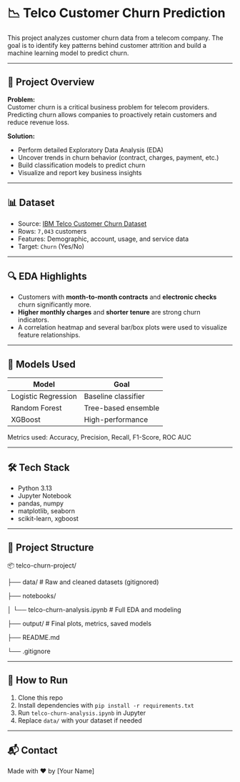 # 📉 Telco Customer Churn Prediction

This project analyzes customer churn data from a telecom company. The goal is to identify key patterns behind customer attrition and build a machine learning model to predict churn.

---

## 📌 Project Overview

**Problem:**  
Customer churn is a critical business problem for telecom providers. Predicting churn allows companies to proactively retain customers and reduce revenue loss.

**Solution:**  
- Perform detailed Exploratory Data Analysis (EDA)
- Uncover trends in churn behavior (contract, charges, payment, etc.)
- Build classification models to predict churn
- Visualize and report key business insights

---

## 📊 Dataset

- Source: [IBM Telco Customer Churn Dataset](https://www.kaggle.com/blastchar/telco-customer-churn)
- Rows: `7,043` customers  
- Features: Demographic, account, usage, and service data  
- Target: `Churn` (Yes/No)

---

## 🔍 EDA Highlights

- Customers with **month-to-month contracts** and **electronic checks** churn significantly more.
- **Higher monthly charges** and **shorter tenure** are strong churn indicators.
- A correlation heatmap and several bar/box plots were used to visualize feature relationships.

---

## 🤖 Models Used

| Model                | Goal                 |
|---------------------|----------------------|
| Logistic Regression | Baseline classifier  |
| Random Forest       | Tree-based ensemble  |
| XGBoost             | High-performance     |

Metrics used: Accuracy, Precision, Recall, F1-Score, ROC AUC

---

## 🛠️ Tech Stack

- Python 3.13
- Jupyter Notebook
- pandas, numpy
- matplotlib, seaborn
- scikit-learn, xgboost

---

## 📁 Project Structure

📦 telco-churn-project/

├── data/ # Raw and cleaned datasets (gitignored)

├── notebooks/

│ └── telco-churn-analysis.ipynb # Full EDA and modeling

├── output/ # Final plots, metrics, saved models

├── README.md

└── .gitignore


---

## 🚀 How to Run

1. Clone this repo  
2. Install dependencies with `pip install -r requirements.txt`  
3. Run `telco-churn-analysis.ipynb` in Jupyter  
4. Replace `data/` with your dataset if needed

---


## 📬 Contact

Made with ❤️ by [Your Name]  
